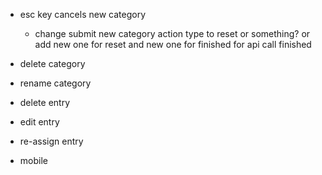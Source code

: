 * esc key cancels new category
    * change submit new category action type to reset or something? or add new one for reset and new one for finished for api call finished

* delete category

* rename category

* delete entry

* edit entry

* re-assign entry

* mobile
